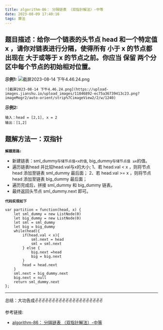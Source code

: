 ```yaml
---
title: algorithm-86： 分隔链表 （双指针解法）-中等
date: 2023-08-09 17:40:16
tags: 算法
---
```

<meta name="referrer" content="no-referrer"/>


## 题目描述：给你一个链表的头节点 head 和一个特定值 x ，请你对链表进行分隔，使得所有 小于 x 的节点都出现在 大于或等于 x 的节点之前。你应当 保留 两个分区中每个节点的初始相对位置。


**示例1:**
![截屏2023-08-14 下午4.46.24.png](https://upload-images.jianshu.io/upload_images/11846892-ec75a36739413c23.png?imageMogr2/auto-orient/strip%7CimageView2/2/w/1240)


```
![截屏2023-08-14 下午4.46.24.png](https://upload-images.jianshu.io/upload_images/11846892-ec75a36739413c23.png?imageMogr2/auto-orient/strip%7CimageView2/2/w/1240)
```

**示例2:**
```
输入：head = [2,1], x = 2
输出：[1,2]
```



## 题解方法一：双指针

**`解题思路:`**

* 新建链表：sml_dummy`存储节点值<x的值`, big_dummy`存储节点值 ≥x`的值。
* 遍历链表head 并比较head.val与x的大小;
    1、若 head.val < x ，则将节点 head 添加至链表 sml_dummy 最后面；
    2、若 head.val >= x ，则将节点 head 添加至链表 big_dummy 最后面；
* 遍历完成后，拼接 sml_dummy 和 big_dummy 链表。
* 最终返回头节点 sml_dummy.next 即可。

**`代码实现如下`**
```
var partition = function(head, x) {
    let sml_dummy = new ListNode(0)
    let big_dummy = new ListNode(0)
    let sml = sml_dummy
    let big = big_dummy
    while(head){
        if(head.val < x){
            sml.next = head
            sml = sml.next
        } else {
            big.next =head
            big = big.next
        }
        head = head.next
    }
    sml.next = big_dummy.next
    big.next = null
    return sml_dummy.next
};
```
 ---
总结：大功告成✌️✌️✌️✌️✌️✌️✌️✌️✌️✌️✌️✌️✌️✌️✌️✌️✌️✌️✌️✌️

参考链接:

* [algorithm-86： 分隔链表 （双指针解法）-中等](https://leetcode.cn/problems/partition-list/submissions/456318287/)



